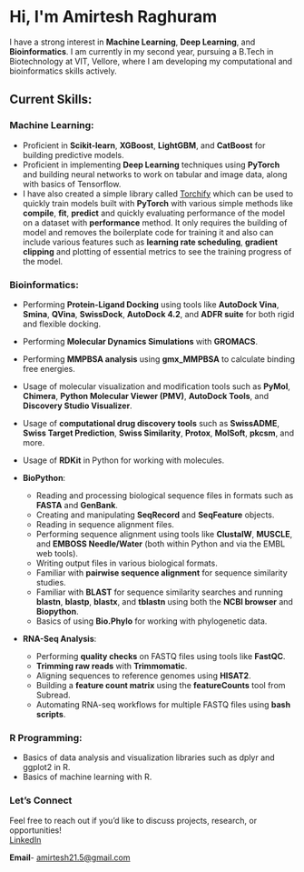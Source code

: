 # Hi, I'm Amirtesh Raghuram 

I have a strong interest in **Machine Learning**, **Deep Learning**, and **Bioinformatics**. I am currently in my second year, pursuing a B.Tech in Biotechnology at VIT, Vellore, where I am developing my computational and bioinformatics skills actively. 

## Current Skills:

### Machine Learning:
- Proficient in **Scikit-learn**, **XGBoost**, **LightGBM**, and **CatBoost** for building predictive models.
- Proficient in implementing **Deep Learning** techniques using **PyTorch** and building neural networks to work on tabular and image data, along with basics of Tensorflow.
- I have also created a simple library called [Torchify](https://github.com/Amirtesh/Pytorch-Torchify) which can be used to quickly train models built with **PyTorch** with various simple methods like **compile**, **fit**, **predict** and quickly evaluating performance of the model on a dataset with **performance** method. It only requires the building of model and removes the boilerplate code for training it and also can include various features such as **learning rate scheduling**, **gradient clipping** and plotting of essential metrics to see the training progress of the model.

### **Bioinformatics:**
- Performing **Protein-Ligand Docking** using tools like **AutoDock Vina**, **Smina**, **QVina**, **SwissDock**, **AutoDock 4.2**, and **ADFR suite** for both rigid and flexible docking.  
- Performing **Molecular Dynamics Simulations** with **GROMACS**.  
- Performing **MMPBSA analysis** using **gmx_MMPBSA** to calculate binding free energies.  
- Usage of molecular visualization and modification tools such as **PyMol**, **Chimera**, **Python Molecular Viewer (PMV)**, **AutoDock Tools**, and **Discovery Studio Visualizer**.  
- Usage of **computational drug discovery tools** such as **SwissADME**, **Swiss Target Prediction**, **Swiss Similarity**, **Protox**, **MolSoft**, **pkcsm**, and more.  
- Usage of **RDKit** in Python for working with molecules.  

- **BioPython**:
  - Reading and processing biological sequence files in formats such as **FASTA** and **GenBank**.  
  - Creating and manipulating **SeqRecord** and **SeqFeature** objects.  
  - Reading in sequence alignment files.  
  - Performing sequence alignment using tools like **ClustalW**, **MUSCLE**, and **EMBOSS Needle/Water** (both within Python and via the EMBL web tools).  
  - Writing output files in various biological formats.  
  - Familiar with **pairwise sequence alignment** for sequence similarity studies.  
  - Familiar with **BLAST** for sequence similarity searches and running **blastn**, **blastp**, **blastx**, and **tblastn** using both the **NCBI browser** and **Biopython**.  
  - Basics of using **Bio.Phylo** for working with phylogenetic data.  

- **RNA-Seq Analysis**:
  - Performing **quality checks** on FASTQ files using tools like **FastQC**.  
  - **Trimming raw reads** with **Trimmomatic**.  
  - Aligning sequences to reference genomes using **HISAT2**.  
  - Building a **feature count matrix** using the **featureCounts** tool from Subread.  
  - Automating RNA-seq workflows for multiple FASTQ files using **bash scripts**.  




### R Programming:
- Basics of data analysis and visualization libraries such as dplyr and ggplot2 in R.
- Basics of machine learning with R.
  

### **Let’s Connect**  
Feel free to reach out if you’d like to discuss projects, research, or opportunities!  
[LinkedIn](https://in.linkedin.com/in/amirtesh-raghuram-90161828a)

**Email**- amirtesh21.5@gmail.com
